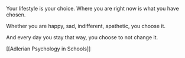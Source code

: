 ---
---

Your lifestyle is your choice. Where you are right now is what you have chosen. 

Whether you are happy, sad, indifferent, apathetic, you choose it. 

And every day you stay that way, you choose to not change it. 

[[Adlerian Psychology in Schools]]
